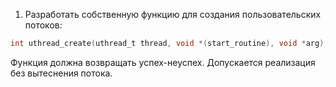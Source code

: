 1. Разработать собственную функцию для создания пользовательских потоков:
```C
int uthread_create(uthread_t thread, void *(start_routine), void *arg);
```
Функция должна возвращать успех-неуспех. Допускается реализация без вытеснения потока.
